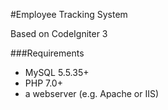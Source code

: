 #Employee Tracking System

Based on CodeIgniter 3

###Requirements

- MySQL 5.5.35+
- PHP 7.0+
- a webserver (e.g. Apache or IIS)
